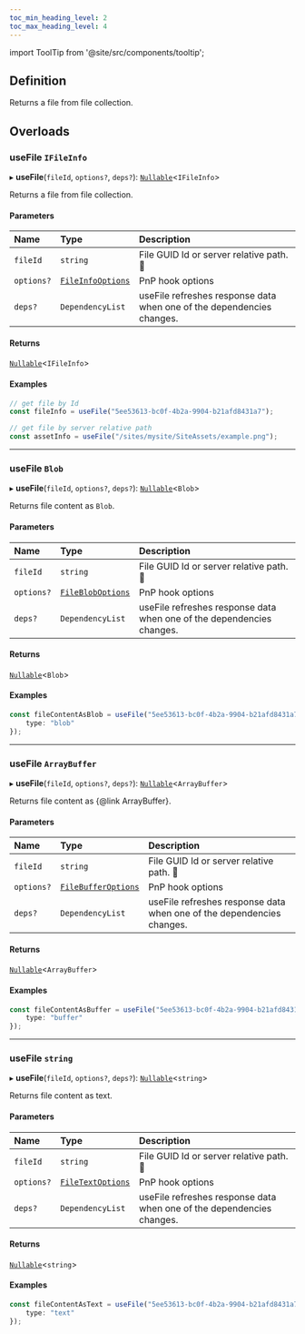 ```yaml
---
toc_min_heading_level: 2
toc_max_heading_level: 4
---
```


import ToolTip from '@site/src/components/tooltip';

## Definition

Returns a file from file collection.

## Overloads

### useFile `IFileInfo`

▸ **useFile**(`fileId`, `options?`, `deps?`): [`Nullable`](../Types/NullableT.md)<`IFileInfo`\>

Returns a file from file collection.

#### Parameters

| Name | Type | Description |
| :------ | :------ | :------ |
| `fileId` | `string` | File GUID Id or server relative path. <ToolTip text="Changing the value refreshes response data.">🚩</ToolTip> |
| `options?` | [`FileInfoOptions`](../Interfaces/FileInfoOptions.md) | PnP hook options |
| `deps?` | `DependencyList` | useFile refreshes response data when one of the dependencies changes. |

#### Returns

[`Nullable`](../Types/NullableT.md)<`IFileInfo`\>

#### Examples

```typescript
// get file by Id
const fileInfo = useFile("5ee53613-bc0f-4b2a-9904-b21afd8431a7");

// get file by server relative path
const assetInfo = useFile("/sites/mysite/SiteAssets/example.png");
```


------------


### useFile `Blob`

▸ **useFile**(`fileId`, `options?`, `deps?`): [`Nullable`](../Types/NullableT.md)<`Blob`\>

Returns file content as `Blob`.

#### Parameters

| Name | Type | Description |
| :------ | :------ | :------ |
| `fileId` | `string` | File GUID Id or server relative path. <ToolTip text="Changing the value refreshes response data.">🚩</ToolTip> |
| `options?` | [`FileBlobOptions`](../Interfaces/FileBlobOptions.md) | PnP hook options |
| `deps?` | `DependencyList` | useFile refreshes response data when one of the dependencies changes. |

#### Returns

[`Nullable`](../Types/NullableT.md)<`Blob`\>

#### Examples

```typescript
const fileContentAsBlob = useFile("5ee53613-bc0f-4b2a-9904-b21afd8431a7", {
	type: "blob"
});
```


-------


### useFile `ArrayBuffer`

▸ **useFile**(`fileId`, `options?`, `deps?`): [`Nullable`](../Types/NullableT.md)<`ArrayBuffer`\>

Returns file content as {@link ArrayBuffer}.

#### Parameters

| Name | Type | Description |
| :------ | :------ | :------ |
| `fileId` | `string` | File GUID Id or server relative path. <ToolTip text="Changing the value refreshes response data.">🚩</ToolTip> |
| `options?` | [`FileBufferOptions`](../Interfaces/FileBufferOptions.md) | PnP hook options |
| `deps?` | `DependencyList` | useFile refreshes response data when one of the dependencies changes. |

#### Returns

[`Nullable`](../Types/NullableT.md)<`ArrayBuffer`\>

#### Examples

```typescript
const fileContentAsBuffer = useFile("5ee53613-bc0f-4b2a-9904-b21afd8431a7", {
	type: "buffer"
});
```


---------


### useFile `string`

▸ **useFile**(`fileId`, `options?`, `deps?`): [`Nullable`](../Types/NullableT.md)<`string`\>

Returns file content as text.

#### Parameters

| Name | Type | Description |
| :------ | :------ | :------ |
| `fileId` | `string` | File GUID Id or server relative path. <ToolTip text="Changing the value refreshes response data.">🚩</ToolTip> |
| `options?` | [`FileTextOptions`](../Interfaces/FileTextOptions.md) | PnP hook options |
| `deps?` | `DependencyList` | useFile refreshes response data when one of the dependencies changes. |

#### Returns

[`Nullable`](../Types/NullableT.md)<`string`\>

#### Examples

```typescript
const fileContentAsText = useFile("5ee53613-bc0f-4b2a-9904-b21afd8431a7", {
	type: "text"
});
```